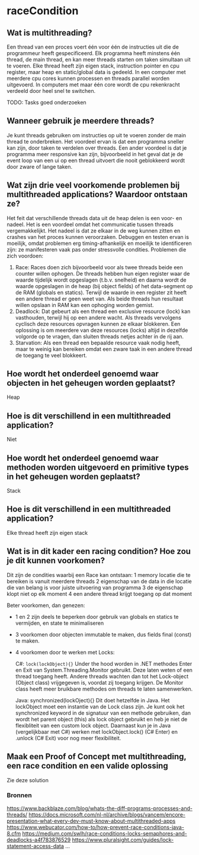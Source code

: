 # raceCondition

## Wat is multithreading?
Een thread van een proces voert één voor één de instructies uit die de programmeur heeft gespecificeerd. Elk programma heeft minstens één thread, de main thread, en kan meer threads starten om taken simultaan uit te voeren. Elke thread heeft zijn eigen stack, instruction pointer en cpu register, maar heap en static/global data is gedeeld.
In een computer met meerdere cpu cores kunnen processen en threads parallel worden uitgevoerd. In computers met maar één core wordt de cpu rekenkracht verdeeld door heel snel te switchen.

TODO: Tasks goed onderzoeken

## Wanneer gebruik je meerdere threads?
Je kunt threads gebruiken om instructies op uit te voeren zonder de main thread te onderbreken.  Het voordeel ervan is dat een programma sneller kan zijn, door taken te verdelen over threads. Een ander voordeel is dat je programma meer responsive kan zijn, bijvoorbeeld in het geval dat je de event loop van een ui op een thread uitvoert die nooit geblokkeerd wordt door zware of lange taken. 

## Wat zijn drie veel voorkomende problemen bij multithreaded applications? Waardoor ontstaan ze?
Het feit dat verschillende threads data uit de heap delen is een voor- en nadeel. Het is een voordeel omdat het communicatie tussen threads vergemakkelijkt. Het nadeel is dat ze elkaar in de weg kunnen zitten en crashes van het proces kunnen veroorzaken. Debuggen en testen ervan is moeilijk, omdat problemen erg timing-afhankelijk en moeilijk te identificeren zijn: ze manifesteren vaak pas onder stressvolle condities. Problemen die zich voordoen:

1) Race: Races doen zich bijvoorbeeld voor als twee threads beide een counter willen ophogen. De threads hebben hun eigen register waar de waarde tijdelijk wordt opgeslagen (t.b.v. snelheid) en daarna wordt de waarde opgeslagen in de heap (bij object fields) of het data-segment op de RAM (globals en statics). Terwijl de waarde in een register zit heeft een andere thread er geen weet van. Als beide threads hun resultaat willen opslaan in RAM kan een ophoging worden gemist. 
2) Deadlock: Dat gebeurt als een thread een exclusive resource (lock) kan vasthouden, terwijl hij op een andere wacht. Als threads vervolgens cyclisch deze resources opvragen kunnen ze elkaar blokkeren. Een oplossing is om meerdere van deze resources (locks) altijd in dezelfde volgorde op te vragen, dan sluiten threads netjes achter in de rij aan.
3) Starvation: Als een thread een bepaalde resource vaak nodig heeft, maar te weinig kan bereiken omdat een zware taak in een andere thread de toegang te veel blokkeert.

## Hoe wordt het onderdeel genoemd waar objecten in het geheugen worden geplaatst?
Heap

## Hoe is dit verschillend in een multithreaded application?
Niet

## Hoe wordt het onderdeel genoemd waar methoden worden uitgevoerd en primitive types in het geheugen worden geplaatst?
Stack

## Hoe is dit verschillend in een multithreaded application?
Elke thread heeft zijn eigen stack

## Wat is in dit kader een racing condition? Hoe zou je dit kunnen voorkomen?
Dit zijn de condities waarbij een Race kan ontstaan:
1 memory locatie die te bereiken is vanuit meerdere threads
2 eigenschap van de data in die locatie die van belang is voor juiste uitvoering van programma
3 de eigenschap klopt niet op elk moment
4 een andere thread krijgt toegang op dat moment

Beter voorkomen, dan genezen: 
- 1 en 2 zijn deels te beperken door gebruik van globals en statics te vermijden, en state te minimaliseren
- 3 voorkomen door objecten immutable te maken, dus fields final (const) te maken. 
- 4 voorkomen door te werken met Locks:

	C#: `lock(lockObject){}`
	Under the hood worden in .NET methodes Enter en Exit van System.Threading.Monitor gebruikt. Deze laten weten of een thread toegang heeft. Andere threads wachten dan tot het Lock-object (Object class) vrijgegeven is, voordat zij toegang krijgen. De Monitor class heeft meer bruikbare methodes om threads te laten samenwerken. 
	
	Java: synchronized(lockOject){} 
	Dit doet hetzelfde in Java. Het lockObject moet een instantie van de Lock class zijn. Je kunt ook het synchronized keyword in de signatuur van een methode gebruiken, dan wordt het parent object (this) als lock object gebruikt en heb je niet de flexibliteit van een custom lock object. Daarnaast kun je in Java (vergelijkbaar met C#) werken met lockObject.lock() (C# Enter) en .unlock (C# Exit) voor nog meer flexibiliteit. 
	
## Maak een Proof of Concept met multithreading, een race condition en een valide oplossing
Zie deze solution

### Bronnen
https://www.backblaze.com/blog/whats-the-diff-programs-processes-and-threads/
https://docs.microsoft.com/nl-nl/archive/blogs/vancem/encore-presentation-what-every-dev-must-know-about-multithreaded-apps
https://www.webucator.com/how-to/how-prevent-race-conditions-java-8.cfm
https://medium.com/swlh/race-conditions-locks-semaphores-and-deadlocks-a4f783876529
https://www.pluralsight.com/guides/lock-statement-access-data
...

